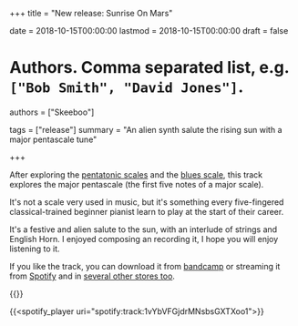 +++
title = "New release: Sunrise On Mars"

date = 2018-10-15T00:00:00
lastmod = 2018-10-15T00:00:00
draft = false

# Authors. Comma separated list, e.g. `["Bob Smith", "David Jones"]`.
authors = ["Skeeboo"]

tags = ["release"]
summary = "An alien synth salute the rising sun with a major pentascale tune"


+++

After exploring the [pentatonic scales](/post/pentatonics) and the [blues scale](/post/blues_scale), this track explores the major pentascale (the first five notes of a major scale). 

It's not a scale very used in music, but it's something every five-fingered classical-trained beginner pianist learn to play at the start of their career.

It's a festive and alien salute to the sun, with an interlude of strings and English Horn. I enjoyed composing an recording it, I hope you will enjoy listening to it.

If you like the track, you can download it from [bandcamp](https://skeeboo.bandcamp.com/track/sunrise-on-mars) or streaming it from [Spotify](https://open.spotify.com/track/1vYbVFGjdrMNsbsGXTXoo1) and in [several other stores too](/music/sunrise_on_mars).

{{<bandcamp title="Sunrise On Mars" track="3616695239" link="https://skeeboo.bandcamp.com/track/sunrise-on-mars">}}

{{<spotify_player uri="spotify:track:1vYbVFGjdrMNsbsGXTXoo1">}}
